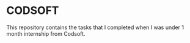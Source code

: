# CODSOFT
This repository contains the tasks that I completed when I was under 1 month internship from Codsoft.
